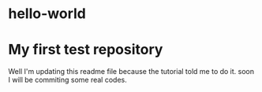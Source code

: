 # hello-world
My first test repository
====================

Well I'm updating this readme file because the tutorial told me to do it. 
soon I will be commiting some real codes.
